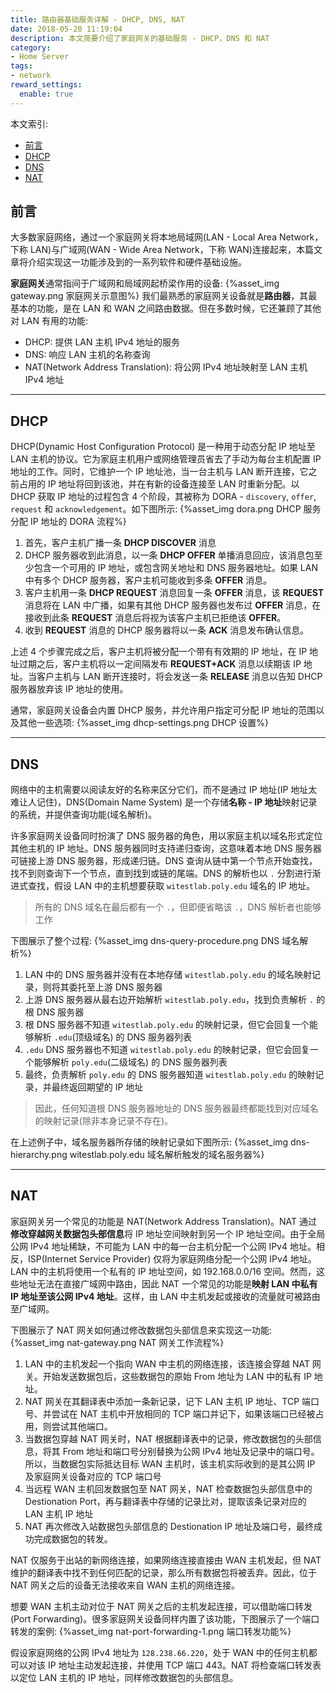 ```yaml
---
title: 路由器基础服务详解 - DHCP, DNS, NAT
date: 2018-05-20 11:19:04
description: 本文简要介绍了家庭网关的基础服务 - DHCP，DNS 和 NAT
category:
- Home Server
tags:
- network
reward_settings:
  enable: true
---
```


本文索引:
- [前言](#%E5%89%8D%E8%A8%80)
- [DHCP](#dhcp)
- [DNS](#dns)
- [NAT](#nat)

## 前言
大多数家庭网络，通过一个家庭网关将本地局域网(LAN - Local Area Network，下称 LAN)与广域网(WAN - Wide Area Network，下称 WAN)连接起来，本篇文章将介绍实现这一功能涉及到的一系列软件和硬件基础设施。

**家庭网关**通常指间于广域网和局域网起桥梁作用的设备:
{%asset_img gateway.png 家庭网关示意图%}
我们最熟悉的家庭网关设备就是**路由器**，其最基本的功能，是在 LAN 和 WAN 之间路由数据。但在多数时候，它还兼顾了其他对 LAN 有用的功能:
- DHCP: 提供 LAN 主机 IPv4 地址的服务
- DNS: 响应 LAN 主机的名称查询
- NAT(Network Address Translation): 将公网 IPv4 地址映射至 LAN 主机 IPv4 地址

___
## DHCP
DHCP(Dynamic Host Configuration Protocol) 是一种用于动态分配 IP 地址至 LAN 主机的协议。它为家庭主机用户或网络管理员省去了手动为每台主机配置 IP 地址的工作。同时，它维护一个 IP 地址池，当一台主机与 LAN 断开连接，它之前占用的 IP 地址将回到该池，并在有新的设备连接至 LAN 时重新分配。以 DHCP 获取 IP 地址的过程包含 4 个阶段，其被称为 DORA - `discovery`, `offer`, `request` 和 `acknowledgement`。如下图所示:
{%asset_img dora.png DHCP 服务分配 IP 地址的 DORA 流程%}

1. 首先，客户主机广播一条 **DHCP DISCOVER** 消息
2. DHCP 服务器收到此消息，以一条 **DHCP OFFER** 单播消息回应，该消息包至少包含一个可用的 IP 地址，或包含网关地址和 DNS 服务器地址。如果 LAN 中有多个 DHCP 服务器，客户主机可能收到多条 **OFFER** 消息。
3. 客户主机用一条 **DHCP REQUEST** 消息回复一条 **OFFER** 消息，该 **REQUEST** 消息将在 LAN 中广播，如果有其他 DHCP 服务器也发布过 **OFFER** 消息，在接收到此条 **REQUEST** 消息后将视为该客户主机已拒绝该 **OFFER**。
4. 收到 **REQUEST** 消息的 DHCP 服务器将以一条 **ACK** 消息发布确认信息。

上述 4 个步骤完成之后，客户主机将被分配一个带有有效期的 IP 地址，在 IP 地址过期之后，客户主机将以一定间隔发布 **REQUEST+ACK** 消息以续期该 IP 地址。当客户主机与 LAN 断开连接时，将会发送一条 **RELEASE** 消息以告知 DHCP 服务器放弃该 IP 地址的使用。

通常，家庭网关设备会内置 DHCP 服务，并允许用户指定可分配 IP 地址的范围以及其他一些选项:
{%asset_img dhcp-settings.png DHCP 设置%}

___
## DNS
网络中的主机需要以阅读友好的名称来区分它们，而不是通过 IP 地址(IP 地址太难让人记住)，DNS(Domain Name System) 是一个存储**名称 - IP 地址**映射记录的系统，并提供查询功能(域名解析)。

许多家庭网关设备同时扮演了 DNS 服务器的角色，用以家庭主机以域名形式定位其他主机的 IP 地址。DNS 服务器同时支持递归查询，这意味着本地 DNS 服务器可链接上游 DNS 服务器，形成递归链。DNS 查询从链中第一个节点开始查找，找不到则查询下一个节点，直到找到或链的尾端。DNS 的解析也以 `.` 分割进行渐进式查找，假设 LAN 中的主机想要获取 `witestlab.poly.edu` 域名的 IP 地址。

> 所有的 DNS 域名在最后都有一个 `.`，但即便省略该 `.`，DNS 解析者也能够工作

下图展示了整个过程:
{%asset_img dns-query-procedure.png DNS 域名解析%}
1. LAN 中的 DNS 服务器并没有在本地存储 `witestlab.poly.edu` 的域名映射记录，则将其委托至上游 DNS 服务器
2. 上游 DNS 服务器从最右边开始解析 `witestlab.poly.edu`，找到负责解析 `.` 的根 DNS 服务器
3. 根 DNS 服务器不知道 `witestlab.poly.edu` 的映射记录，但它会回复一个能够解析 `.edu`(顶级域名) 的 DNS 服务器列表
4. `.edu` DNS 服务器也不知道 `witestlab.poly.edu` 的映射记录，但它会回复一个能够解析 `poly.edu`(二级域名) 的 DNS 服务器列表
5. 最终，负责解析 `poly.edu` 的 DNS 服务器知道 `witestlab.poly.edu` 的映射记录，并最终返回期望的 IP 地址

> 因此，任何知道根 DNS 服务器地址的 DNS 服务器最终都能找到对应域名的映射记录(除非本身记录不存在)。

在上述例子中，域名服务器所存储的映射记录如下图所示:
{%asset_img dns-hierarchy.png witestlab.poly.edu 域名解析触发的域名服务器%}

___
## NAT
家庭网关另一个常见的功能是 NAT(Network Address Translation)。NAT 通过**修改穿越网关数据包头部信息**将 IP 地址空间映射到另一个 IP 地址空间。由于全局公网 IPv4 地址稀缺，不可能为 LAN 中的每一台主机分配一个公网 IPv4 地址。相反，ISP(Internet Service Provider) 仅将为家庭网络分配一个公网 IPv4 地址。LAN 中的主机将使用一个私有的 IP 地址空间，如 192.168.0.0/16 空间。然而，这些地址无法在直接广域网中路由，因此 NAT 一个常见的功能是**映射 LAN 中私有 IP 地址至该公网 IPv4 地址**。这样，由 LAN 中主机发起或接收的流量就可被路由至广域网。

下图展示了 NAT 网关如何通过修改数据包头部信息来实现这一功能:
{%asset_img nat-gateway.png NAT 网关工作流程%}

1. LAN 中的主机发起一个指向 WAN 中主机的网络连接，该连接会穿越 NAT 网关。开始发送数据包后，这些数据包的原始 From 地址为 LAN 中的私有 IP 地址。
2. NAT 网关在其翻译表中添加一条新记录，记下 LAN 主机 IP 地址、TCP 端口号、并尝试在 NAT 主机中开放相同的 TCP 端口并记下，如果该端口已经被占用，则尝试其他端口。
3. 当数据包穿越 NAT 网关时，NAT 根据翻译表中的记录，修改数据包的头部信息，将其 From 地址和端口号分别替换为公网 IPv4 地址及记录中的端口号。所以，当数据包实际抵达目标 WAN 主机时，该主机实际收到的是其公网 IP 及家庭网关设备对应的 TCP 端口号
4. 当远程 WAN 主机回发数据包至 NAT 网关，NAT 检查数据包头部信息中的 Destionation Port，再与翻译表中存储的记录比对，提取该条记录对应的 LAN 主机 IP 地址
5. NAT 再次修改入站数据包头部信息的 Destionation IP 地址及端口号，最终成功完成数据包的转发。

NAT 仅服务于出站的新网络连接，如果网络连接直接由 WAN 主机发起，但 NAT 维护的翻译表中找不到任何匹配的记录，那么所有数据包将被丢弃。因此，位于 NAT 网关之后的设备无法接收来自 WAN 主机的网络连接。

想要 WAN 主机主动对位于 NAT 网关之后的主机发起连接，可以借助端口转发(Port Forwarding)。很多家庭网关设备同样内置了该功能，下图展示了一个端口转发的案例:
{%asset_img nat-port-forwarding-1.png 端口转发功能%}

假设家庭网络的公网 IPv4 地址为 `128.238.66.220`，处于 WAN 中的任何主机都可以对该 IP 地址主动发起连接，并使用 TCP 端口 443。NAT 将检查端口转发表以定位 LAN 主机的 IP 地址，同样修改数据包的头部信息。